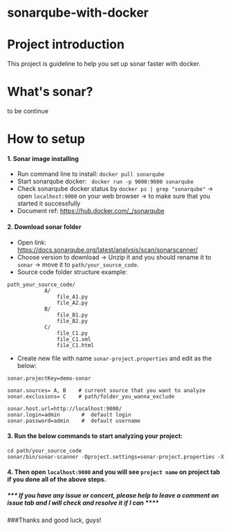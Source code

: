# sonarqube-with-docker
# Project introduction
This project is guideline to help you set up sonar faster with docker.

# What's sonar?
to be continue

# How to setup
#### 1. Sonar image installing
- Run command line to install:  ```docker pull sonarqube```
- Start sonarqube docker: ``` docker run -p 9000:9000 sonarqube```
- Check sonarqube docker status by ```docker ps | grep "sonarqube"``` -> open `localhost:9000` on your web browser -> to make sure that you started it successfully
- Document ref: https://hub.docker.com/_/sonarqube 

#### 2. Download sonar folder 
- Open link: https://docs.sonarqube.org/latest/analysis/scan/sonarscanner/
- Choose version to download -> Unzip it and you should rename it to `sonar` -> move it to `path/your_source_code`.
- Source code folder structure example:

```
path_your_source_code/
            A/
                file_A1.py
                file_A2.py
            B/
                file_B1.py
                file_B2.py
            C/
                file_C1.py
                file_C1.xml
                file_C1.html
```

- Create new file with name `sonar-project.properties` and edit as the below:

```
sonar.projectKey=demo-sonar

sonar.sources= A, B    # current source that you want to analyze
sonar.exclusions= C    # path/folder_you_wanna_exclude 

sonar.host.url=http://localhost:9000/
sonar.login=admin       #  default login
sonar.password=admin    #  default username
```

#### 3. Run the below commands to start analyzing your project: 
```
cd path/your_source_code
sonar/bin/sonar-scanner -Dproject.settings=sonar-project.properties -X
```

#### 4. Then open `localhost:9000` and you will see `project name` on project tab if you done all of the above steps.



##### *** If you have any issue or concert, please help to leave a comment on issue tab and I will check and resolve it if I can ****
###Thanks and good luck, guys!
